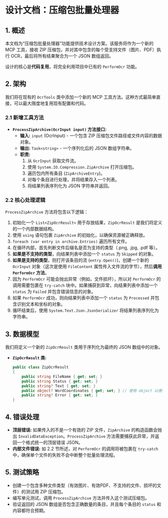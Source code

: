 # 设计文档：压缩包批量处理器

## 1. 概述

本文档为“压缩包批量处理器”功能提供技术设计方案。该服务将作为一个新的 MCP 工具，接收 ZIP 压缩包，并对其中包含的每个受支持文件（图片、PDF）执行 OCR，最后将所有结果聚合为一个 JSON 数组返回。

设计的核心是**代码复用**，将完全利用项目中已有的 `PerformOcr` 功能。

## 2. 架构

我们将在现有的 `OcrTools` 类中添加一个新的 MCP 工具方法。这种方式最简单直接，可以最大限度地复用现有配置和代码。

### 2.1 新增工具方法

*   **`ProcessZipArchive(OcrInput input)` 方法接口:**
    *   **输入:** `input` (OcrInput) - 一个包含 ZIP 压缩包文件路径或文件内容的数据对象。
    *   **输出:** `Task<string>` - 一个序列化后的 JSON 数组字符串。
    *   **职责:**
        1.  从 `OcrInput` 获取文件流。
        2.  使用 `System.IO.Compression.ZipArchive` 打开压缩包。
        3.  遍历包内所有条目 (`ZipArchiveEntry`)。
        4.  对每个条目进行处理，并将结果存入一个列表。
        5.  将结果列表序列化为 JSON 字符串并返回。

### 2.2 核心处理逻辑

`ProcessZipArchive` 方法将包含以下逻辑：

1.  初始化一个 `List<ZipOcrResult>` 用于存放结果，`ZipOcrResult` 是我们将定义的一个内部数据结构。
2.  使用 `using` 语句包裹 `ZipArchive` 的初始化，以确保资源被正确释放。
3.  `foreach (var entry in archive.Entries)` 遍历所有文件。
4.  在循环内部，首先判断文件后缀名是否为支持的类型（.png, .jpg, .pdf 等）。
5.  **如果是不支持的类型**，向结果列表中添加一个 `status` 为 `Skipped` 的对象。
6.  **如果是支持的类型**，则打开该条目的流 (`entry.Open()`)，创建一个新的 `OcrInput` 对象（这次是使用 `FileContent` 属性传入文件流的字节），然后**调用 `PerformOcr` 方法**。
7.  因为 `PerformOcr` 可能会抛出异常（例如，文件损坏），所以对 `PerformOcr` 的调用需要包裹在 `try-catch` 块中。如果捕获到异常，向结果列表中添加一个 `status` 为 `Failed` 并包含错误信息的对象。
8.  如果 `PerformOcr` 成功，则向结果列表中添加一个 `status` 为 `Processed` 并包含识别文本和坐标的对象。
9.  循环结束后，使用 `System.Text.Json.JsonSerializer` 将结果列表序列化为字符串。

## 3. 数据模型

我们将定义一个新的 `ZipOcrResult` 类用于序列化为最终的 JSON 数组中的对象。

*   **`ZipOcrResult` 类:**
    ```csharp
    public class ZipOcrResult
    {
        public string FileName { get; set; }
        public string Status { get; set; }
        public string? Text { get; set; }
        public object? WordCoordinates { get; set; } // 使用 object 以便在失败时设为 null
        public string? Error { get; set; }
    }
    ```

## 4. 错误处理

*   **顶层错误:** 如果传入的不是一个有效的 ZIP 文件，`ZipArchive` 的构造函数会抛出 `InvalidDataException`。`ProcessZipArchive` 方法需要捕获此异常，并返回一个格式统一的顶层错误 JSON。
*   **内部文件错误:** 如 2.2 节所述，对 `PerformOcr` 的调用将被包裹在 `try-catch` 中，确保单个文件的失败不会中断整个批量处理流程。

## 5. 测试策略

*   创建一个包含多种文件类型（有效图片、有效PDF、不支持的文件、损坏的文件）的测试用 ZIP 压缩包。
*   编写单元测试，调用 `ProcessZipArchive` 方法并传入这个测试压缩包。
*   验证返回的 JSON 数组是否包含正确数量的条目，并且每个条目的 `status` 和内容都符合预期。
